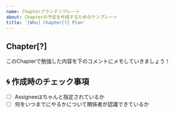 ```yaml
---
name: Chapterプランテンプレート
about: Chapterの予定を作成するためのテンプレート
title: '[Who] Chapter[?] Plan'
---
```

## Chapter[?]

このChapterで勉強した内容を下のコメントにメモしていきましょう！

## :cyclone: 作成時のチェック事項

- [ ] Assigneeはちゃんと指定されているか
- [ ] 何をいつまでにやるかについて関係者が認識できているか